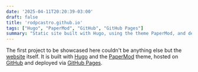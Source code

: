 ```yaml
---
date: '2025-04-11T20:20:39-03:00'
draft: false 
title: 'rodpcastro.github.io'
tags: ["Hugo", "PaperMod", "GitHub", "GitHub Pages"]
summary: "Static site built with Hugo, using the theme PaperMod, and deployed with GitHub Pages."
---
```


The first project to be showcased here couldn't be anything else but the [website] itself.
It is built with [Hugo] and the [PaperMod] theme, hosted on [GitHub] and deployed via [GitHub Pages].

<!-- Links -->
[website]: https://rodpcastro.github.io/
[GitHub]: https://github.com/rodpcastro/rodpcastro.github.io/
[GitHub Pages]: https://pages.github.com/
[Hugo]: https://gohugo.io/
[PaperMod]: https://github.com/adityatelange/hugo-PaperMod/
